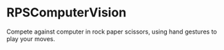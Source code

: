 # RPSComputerVision
Compete against computer in rock paper scissors, using hand gestures to play your moves.
